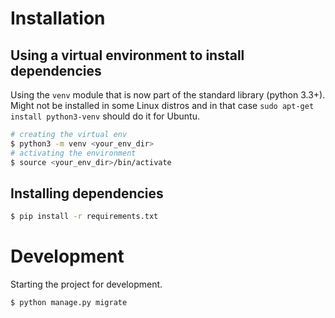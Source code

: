 # Installation

## Using a virtual environment to install dependencies

Using the `venv` module that is now part of the standard library (python 3.3+).
Might not be installed in some Linux distros and in that case `sudo apt-get install python3-venv` should do it for Ubuntu.

```sh
# creating the virtual env
$ python3 -m venv <your_env_dir>
# activating the environment
$ source <your_env_dir>/bin/activate
```

## Installing dependencies

```sh
$ pip install -r requirements.txt
```


# Development

Starting the project for development.

```sh
$ python manage.py migrate
```
